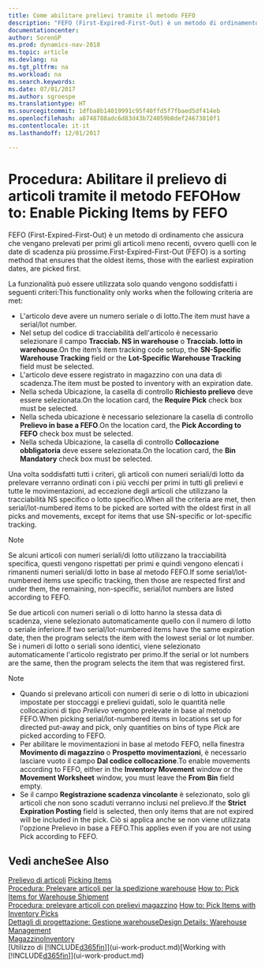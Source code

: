 ```yaml
---
title: Come abilitare prelievi tramite il metodo FEFO
description: "FEFO (First-Expired-First-Out) è un metodo di ordinamento che assicura che vengano prelevati per primi gli articoli meno recenti, ovvero quelli con le date di scadenza più prossime."
documentationcenter: 
author: SorenGP
ms.prod: dynamics-nav-2018
ms.topic: article
ms.devlang: na
ms.tgt_pltfrm: na
ms.workload: na
ms.search.keywords: 
ms.date: 07/01/2017
ms.author: sgroespe
ms.translationtype: HT
ms.sourcegitcommit: 1dfba8b14019991c95f40ffd5f7fbaed5df414eb
ms.openlocfilehash: a8748788adc6d83d43b724059b0def24673810f1
ms.contentlocale: it-it
ms.lasthandoff: 12/01/2017

---
```

# <a name="how-to-enable-picking-items-by-fefo"></a><span data-ttu-id="1cb7c-103">Procedura: Abilitare il prelievo di articoli tramite il metodo FEFO</span><span class="sxs-lookup"><span data-stu-id="1cb7c-103">How to: Enable Picking Items by FEFO</span></span>
<span data-ttu-id="1cb7c-104">FEFO (First-Expired-First-Out) è un metodo di ordinamento che assicura che vengano prelevati per primi gli articoli meno recenti, ovvero quelli con le date di scadenza più prossime.</span><span class="sxs-lookup"><span data-stu-id="1cb7c-104">First-Expired-First-Out (FEFO) is a sorting method that ensures that the oldest items, those with the earliest expiration dates, are picked first.</span></span>  

 <span data-ttu-id="1cb7c-105">La funzionalità può essere utilizzata solo quando vengono soddisfatti i seguenti criteri:</span><span class="sxs-lookup"><span data-stu-id="1cb7c-105">This functionality only works when the following criteria are met:</span></span>  

-   <span data-ttu-id="1cb7c-106">L'articolo deve avere un numero seriale o di lotto.</span><span class="sxs-lookup"><span data-stu-id="1cb7c-106">The item must have a serial/lot number.</span></span>  
-   <span data-ttu-id="1cb7c-107">Nel setup del codice di tracciabilità dell'articolo è necessario selezionare il campo **Tracciab. NS in warehouse** o **Tracciab. lotto in warehouse**.</span><span class="sxs-lookup"><span data-stu-id="1cb7c-107">On the item’s item tracking code setup, the **SN-Specific Warehouse Tracking** field or the **Lot-Specific Warehouse Tracking** field must be selected.</span></span>  
-   <span data-ttu-id="1cb7c-108">L'articolo deve essere registrato in magazzino con una data di scadenza.</span><span class="sxs-lookup"><span data-stu-id="1cb7c-108">The item must be posted to inventory with an expiration date.</span></span>  
-   <span data-ttu-id="1cb7c-109">Nella scheda Ubicazione, la casella di controllo **Richiesto prelievo** deve essere selezionata.</span><span class="sxs-lookup"><span data-stu-id="1cb7c-109">On the location card, the **Require Pick** check box must be selected.</span></span>  
-   <span data-ttu-id="1cb7c-110">Nella scheda ubicazione è necessario selezionare la casella di controllo **Prelievo in base a FEFO**.</span><span class="sxs-lookup"><span data-stu-id="1cb7c-110">On the location card, the **Pick According to FEFO** check box must be selected.</span></span>  
-   <span data-ttu-id="1cb7c-111">Nella scheda Ubicazione, la casella di controllo **Collocazione obbligatoria** deve essere selezionata.</span><span class="sxs-lookup"><span data-stu-id="1cb7c-111">On the location card, the **Bin Mandatory** check box must be selected.</span></span>  

 <span data-ttu-id="1cb7c-112">Una volta soddisfatti tutti i criteri, gli articoli con numeri seriali/di lotto da prelevare verranno ordinati con i più vecchi per primi in tutti gli prelievi e tutte le movimentazioni, ad eccezione degli articoli che utilizzano la tracciabilità NS specifico o lotto specifico.</span><span class="sxs-lookup"><span data-stu-id="1cb7c-112">When all the criteria are met, then serial/lot-numbered items to be picked are sorted with the oldest first in all picks and movements, except for items that use SN-specific or lot-specific tracking.</span></span>  

> [!NOTE]  
>  <span data-ttu-id="1cb7c-113">Se alcuni articoli con numeri seriali/di lotto utilizzano la tracciabilità specifica, questi vengono rispettati per primi e quindi vengono elencati i rimanenti numeri seriali/di lotto in base al metodo FEFO.</span><span class="sxs-lookup"><span data-stu-id="1cb7c-113">If some serial/lot-numbered items use specific tracking, then those are respected first and under them, the remaining, non-specific, serial/lot numbers are listed according to FEFO.</span></span>  

 <span data-ttu-id="1cb7c-114">Se due articoli con numeri seriali o di lotto hanno la stessa data di scadenza, viene selezionato automaticamente quello con il numero di lotto o seriale inferiore.</span><span class="sxs-lookup"><span data-stu-id="1cb7c-114">If two serial/lot-numbered items have the same expiration date, then the program selects the item with the lowest serial or lot number.</span></span> <span data-ttu-id="1cb7c-115">Se i numeri di lotto o seriali sono identici, viene selezionato automaticamente l'articolo registrato per primo.</span><span class="sxs-lookup"><span data-stu-id="1cb7c-115">If the serial or lot numbers are the same, then the program selects the item that was registered first.</span></span>  

> [!NOTE]  
>  -   <span data-ttu-id="1cb7c-116">Quando si prelevano articoli con numeri di serie o di lotto in ubicazioni impostate per stoccaggi e prelievi guidati, solo le quantità nelle collocazioni di tipo *Prelievo* vengono prelevate in base al metodo FEFO.</span><span class="sxs-lookup"><span data-stu-id="1cb7c-116">When picking serial/lot-numbered items in locations set up for directed put-away and pick, only quantities on bins of type *Pick* are picked according to FEFO.</span></span>  
> -   <span data-ttu-id="1cb7c-117">Per abilitare le movimentazioni in base al metodo FEFO, nella finestra **Movimento di magazzino** o **Prospetto movimentazioni**, è necessario lasciare vuoto il campo **Dal codice collocazione**.</span><span class="sxs-lookup"><span data-stu-id="1cb7c-117">To enable movements according to FEFO, either in the **Inventory Movement** window or the **Movement Worksheet** window, you must leave the **From Bin** field empty.</span></span>  
> -   <span data-ttu-id="1cb7c-118">Se il campo **Registrazione scadenza vincolante** è selezionato, solo gli articoli che non sono scaduti verranno inclusi nel prelievo.</span><span class="sxs-lookup"><span data-stu-id="1cb7c-118">If the **Strict Expiration Posting** field is selected, then only items that are not expired will be included in the pick.</span></span> <span data-ttu-id="1cb7c-119">Ciò si applica anche se non viene utilizzata l'opzione Prelievo in base a FEFO.</span><span class="sxs-lookup"><span data-stu-id="1cb7c-119">This applies even if you are not using Pick according to FEFO.</span></span>  

## <a name="see-also"></a><span data-ttu-id="1cb7c-120">Vedi anche</span><span class="sxs-lookup"><span data-stu-id="1cb7c-120">See Also</span></span>  
<span data-ttu-id="1cb7c-121">[Prelievo di articoli](warehouse-pick-items.md) </span><span class="sxs-lookup"><span data-stu-id="1cb7c-121">[Picking Items](warehouse-pick-items.md) </span></span>  
<span data-ttu-id="1cb7c-122">[Procedura: Prelevare articoli per la spedizione warehouse](warehouse-how-to-pick-items-for-warehouse-shipment.md) </span><span class="sxs-lookup"><span data-stu-id="1cb7c-122">[How to: Pick Items for Warehouse Shipment](warehouse-how-to-pick-items-for-warehouse-shipment.md) </span></span>  
<span data-ttu-id="1cb7c-123">[Procedura: prelevare articoli con prelievi magazzino](warehouse-how-to-pick-items-with-inventory-picks.md) </span><span class="sxs-lookup"><span data-stu-id="1cb7c-123">[How to: Pick Items with Inventory Picks](warehouse-how-to-pick-items-with-inventory-picks.md) </span></span>  
[<span data-ttu-id="1cb7c-124">Dettagli di progettazione: Gestione warehouse</span><span class="sxs-lookup"><span data-stu-id="1cb7c-124">Design Details: Warehouse Management</span></span>](design-details-warehouse-management.md)  
[<span data-ttu-id="1cb7c-125">Magazzino</span><span class="sxs-lookup"><span data-stu-id="1cb7c-125">Inventory</span></span>](inventory-manage-inventory.md)  
<span data-ttu-id="1cb7c-126">[Utilizzo di [!INCLUDE[d365fin](includes/d365fin_md.md)]](ui-work-product.md)</span><span class="sxs-lookup"><span data-stu-id="1cb7c-126">[Working with [!INCLUDE[d365fin](includes/d365fin_md.md)]](ui-work-product.md)</span></span>

